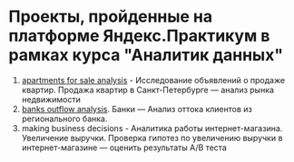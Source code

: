 # Проекты, пройденные на платформе Яндекс.Практикум в рамках курса "Аналитик данных"
1. [apartments for sale analysis](https://github.com/YMaksim/yandex_praktikum/tree/main/apartments%20for%20sale%20analysis) - Исследование объявлений о продаже квартир. Продажа квартир в Санкт-Петербурге — анализ рынка недвижимости
2. [banks outflow analysis](https://github.com/YMaksim/yandex_praktikum/tree/main/banks%20outflow%20analysis). Банки — Анализ оттока клиентов из регионального банка.
3. making business decisions - Аналитика работы интернет-магазина. Увеличение выручки. Проверка гипотез по увеличению выручки в интернет-магазине —
оценить результаты A/B теста
